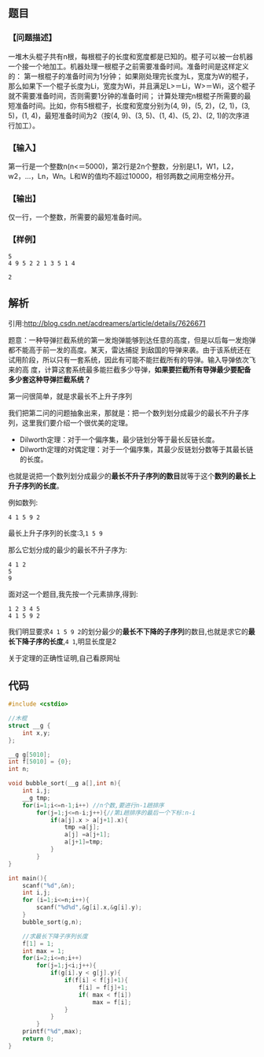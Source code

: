 
## 题目

### 【问题描述】

一堆木头棍子共有n根，每根棍子的长度和宽度都是已知的。棍子可以被一台机器一个接一个地加工。机器处理一根棍子之前需要准备时间。准备时间是这样定义的：
第一根棍子的准备时间为1分钟；
如果刚处理完长度为L，宽度为W的棍子，那么如果下一个棍子长度为Li，宽度为Wi，并且满足L>＝Li，W>＝Wi，这个棍子就不需要准备时间，否则需要1分钟的准备时间；
计算处理完n根棍子所需要的最短准备时间。比如，你有5根棍子，长度和宽度分别为(4, 9)，(5, 2)，(2, 1)，(3, 5)，(1, 4)，最短准备时间为2（按(4, 9)、(3, 5)、(1, 4)、(5, 2)、(2, 1)的次序进行加工）。

### 【输入】

第一行是一个整数n(n<＝5000)，第2行是2n个整数，分别是L1，W1，L2，w2，…，Ln，Wn。L和W的值均不超过10000，相邻两数之间用空格分开。

### 【输出】
仅一行，一个整数，所需要的最短准备时间。

### 【样例】

```
5 
4 9 5 2 2 1 3 5 1 4
```

```
2
```

## 解析

引用:http://blog.csdn.net/acdreamers/article/details/7626671 

题意：一种导弹拦截系统的第一发炮弹能够到达任意的高度，但是以后每一发炮弹都不能高于前一发的高度。某天，雷达捕捉
到敌国的导弹来袭。由于该系统还在试用阶段，所以只有一套系统，因此有可能不能拦截所有的导弹。输入导弹依次飞来的高
度，计算这套系统最多能拦截多少导弹，**如果要拦截所有导弹最少要配备多少套这种导弹拦截系统？**

第一问很简单，就是求最长不上升子序列

我们把第二问的问题抽象出来，那就是：把一个数列划分成最少的最长不升子序列，这里我们要介绍一个很优美的定理。
 
 - Dilworth定理：对于一个偏序集，最少链划分等于最长反链长度。
 - Dilworth定理的对偶定理：对于一个偏序集，其最少反链划分数等于其最长链的长度。

也就是说把一个数列划分成最少的**最长不升子序列的数目**就等于这个**数列的最长上升子序列的长度**。

例如数列:

```
4 1 5 9 2
```

最长上升子序列的长度:3,`1 5 9`

那么它划分成的最少的最长不升子序为:

```
4 1 2
5
9
```

面对这一个题目,我先按一个元素排序,得到:

```
1 2 3 4 5
4 1 5 9 2
```
我们明显要求`4 1 5 9 2`的划分最少的**最长不下降的子序列**的数目,也就是求它的**最长下降子序的长度**,`4 1`,明显长度是2

关于定理的正确性证明,自己看原网址

## 代码

```c
#include <cstdio>

//木棍
struct __g {
    int x,y;
};

__g g[5010];
int f[5010] = {0};
int n;

void bubble_sort(__g a[],int n){
    int i,j;
    __g tmp;
    for(i=1;i<=n-1;i++) //n个数,要进行n-1趟排序
        for(j=1;j<=n-i;j++){//第i趟排序的最后一个下标:n-i
            if(a[j].x > a[j+1].x){
                tmp =a[j];
                a[j] =a[j+1];
                a[j+1]=tmp;
            }
        }
}

int main(){
    scanf("%d",&n);
    int i,j;
    for (i=1;i<=n;i++){
        scanf("%d%d",&g[i].x,&g[i].y);
    }
    bubble_sort(g,n);

    //求最长下降子序列长度
    f[1] = 1;
    int max = 1;
    for(i=2;i<=n;i++)
        for(j=1;j<i;j++){
            if(g[i].y < g[j].y){
                if(f[i] < f[j]+1){
                    f[i] = f[j]+1;
                    if( max < f[i])
                        max = f[i];
                }
            }
        }
    printf("%d",max);
    return 0;
}
```
